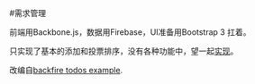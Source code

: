 #需求管理

前端用Backbone.js，数据用Firebase，UI准备用Bootstrap 3 扛着。

只实现了基本的添加和投票排序，没有各种功能中，望一起[实现][2]。

改编自[backfire todos example][1].

[1]:https://github.com/firebase/backfire/tree/gh-pages/examples/todos
[2]:http://www.shixiann.com/projects/292
